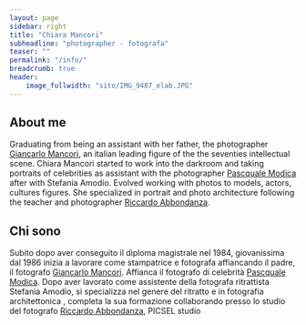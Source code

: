 ```yaml
---
layout: page
sidebar: right
title: "Chiara Mancori"
subheadline: "photographer - fotografa"
teaser: ""
permalink: "/info/"
breadcrumb: true
header:
    image_fullwidth: "sito/IMG_9487_elab.JPG"
---
```


## About me
Graduating from being an assistant with her father, the photographer   [Giancarlo Mancori][1], an italian leading figure of the the seventies intellectual scene. Chiara Mancori started to work into the darkroom and taking portraits of celebrities as assistant with the photographer  [Pascquale Modica][2] after with Stefania Amodio. Evolved working with photos to models, actors, cultures figures. She specialized in portrait and photo architecture following the  teacher and  photographer [Riccardo Abbondanza][3].

## Chi sono
Subito dopo aver conseguito il diploma magistrale nel 1984, giovanissima dal 1986 inizia a lavorare come stampatrice e fotografa affiancando il padre, il fotografo [Giancarlo Mancori][1]. Affianca il fotografo di celebrità [Pascquale Modica][2]. Dopo aver lavorato come assistente della fotografa ritrattista Stefania Amodio, si specializza nel genere del ritratto  e in fotografia  architettonica , completa la sua formazione collaborando presso lo studio del fotografo  [Riccardo Abbondanza][3], PICSEL studio
 
 [1]: http://http://www.giancarlomancori.it/
 [2]: http://www.pasqualemodica.it/
 [3]: http://www.riccardoabbondanza.it/
 [4]: mailto:chiara@pedani.it
 [5]: #
 [6]: #
 [7]: #
